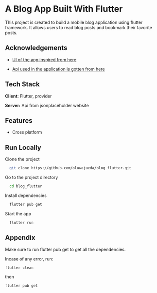 
# A Blog App Built With Flutter

This project is created to build a mobile blog application using flutter framework. It allows users to read blog posts and bookmark their favorite posts.


## Acknowledgements

 - [UI of the app inspired from here](https://www.figma.com/file/lOwpcsHanyxA0oSUvd1hCA/Blog-App-(Community)?node-id=0-1&t=aMlEUkA6C49Xy994-0)
 

-  [Api used in the application is gotten from here](
    https://jsonplaceholder.typicode.com/posts)
## Tech Stack

**Client:** Flutter, provider

**Server:** Api from jsonplaceholder website


## Features

- Cross platform


## Run Locally

Clone the project

```bash
  git clone https://github.com/oluwajueda/blog_flutter.git
```

Go to the project directory

```bash
  cd blog_flutter
```

Install dependencies

```bash
  flutter pub get
```

Start the app

```bash
  flutter run
```


## Appendix


Make sure to run flutter pub get to get all the dependencies.

Incase of any error, run:
````
flutter clean
````
then

```
flutter pub get
```
